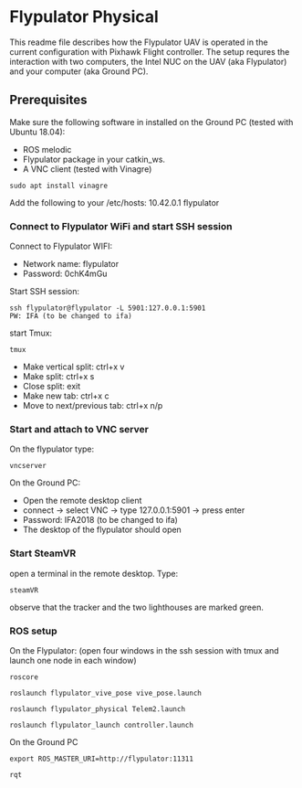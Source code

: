 # Flypulator Physical
This readme file describes how the Flypulator UAV is operated in the current configuration with Pixhawk Flight controller. The setup requres the interaction with two computers, the Intel NUC on the UAV (aka Flypulator) and your computer (aka Ground PC).
## Prerequisites
Make sure the following software in installed on the Ground PC (tested with Ubuntu 18.04):
- ROS melodic
- Flypulator package in your catkin_ws.
- A VNC client (tested with Vinagre)
```
sudo apt install vinagre
```
Add the following to your /etc/hosts:
10.42.0.1 flypulator
### Connect to Flypulator WiFi and start SSH session
Connect to Flypulator WIFI:
- Network name: flypulator
- Password: 0chK4mGu

Start SSH session:
```
ssh flypulator@flypulator -L 5901:127.0.0.1:5901
PW: IFA (to be changed to ifa)
```
start Tmux:
```
tmux
```
- Make vertical split: ctrl+x v
- Make split: ctrl+x s
- Close split: exit
- Make new tab: ctrl+x c
- Move to next/previous tab: ctrl+x n/p
### Start and attach to VNC server
On the flypulator type:
```
vncserver 
```

On the Ground PC:
- Open the remote desktop client
- connect -> select VNC -> type 127.0.0.1:5901 -> press enter
- Password: IFA2018 (to be changed to ifa)
- The desktop of the flypulator should open
### Start SteamVR
open a terminal in the remote desktop. Type:
```
steamVR
```
observe that the tracker and the two lighthouses are marked green.
### ROS setup
On the Flypulator: (open four windows in the ssh session with tmux and launch one node in each window)
```
roscore

roslaunch flypulator_vive_pose vive_pose.launch

roslaunch flypulator_physical Telem2.launch

roslaunch flypulator_launch controller.launch
```

On the Ground PC
```
export ROS_MASTER_URI=http://flypulator:11311

rqt
```





